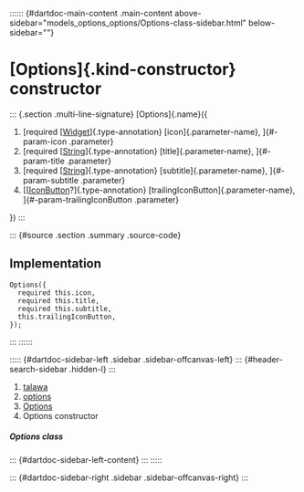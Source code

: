 :::::: {#dartdoc-main-content .main-content above-sidebar="models_options_options/Options-class-sidebar.html" below-sidebar=""}
<div>

# [Options]{.kind-constructor} constructor

</div>

::: {.section .multi-line-signature}
[Options]{.name}({

1.  [required
    [[Widget](https://api.flutter.dev/flutter/widgets/Widget-class.html)]{.type-annotation}
    [icon]{.parameter-name}, ]{#-param-icon .parameter}
2.  [required
    [[String](https://api.flutter.dev/flutter/dart-core/String-class.html)]{.type-annotation}
    [title]{.parameter-name}, ]{#-param-title .parameter}
3.  [required
    [[String](https://api.flutter.dev/flutter/dart-core/String-class.html)]{.type-annotation}
    [subtitle]{.parameter-name}, ]{#-param-subtitle .parameter}
4.  [[[IconButton](https://api.flutter.dev/flutter/material/IconButton-class.html)?]{.type-annotation}
    [trailingIconButton]{.parameter-name}, ]{#-param-trailingIconButton
    .parameter}

})
:::

::: {#source .section .summary .source-code}
## Implementation

``` language-dart
Options({
  required this.icon,
  required this.title,
  required this.subtitle,
  this.trailingIconButton,
});
```
:::
::::::

::::: {#dartdoc-sidebar-left .sidebar .sidebar-offcanvas-left}
::: {#header-search-sidebar .hidden-l}
:::

1.  [talawa](../../index.html)
2.  [options](../../models_options_options/)
3.  [Options](../../models_options_options/Options-class.html)
4.  Options constructor

##### Options class

::: {#dartdoc-sidebar-left-content}
:::
:::::

::: {#dartdoc-sidebar-right .sidebar .sidebar-offcanvas-right}
:::

